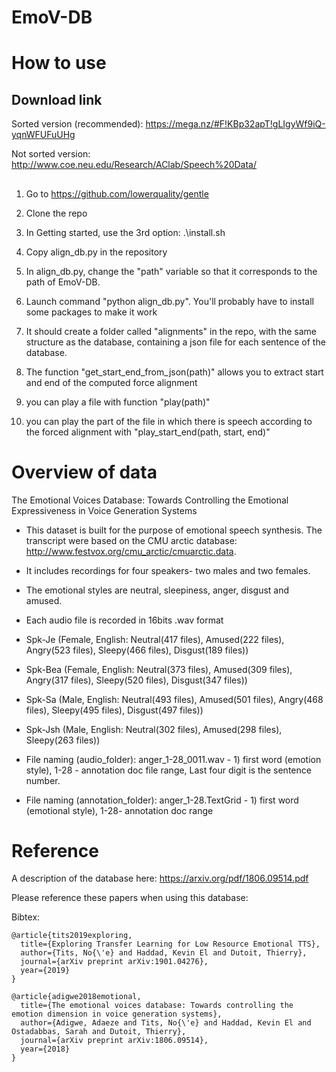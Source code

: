 # EmoV-DB


# How to use
## Download link
Sorted version (recommended):
https://mega.nz/#F!KBp32apT!gLIgyWf9iQ-yqnWFUFuUHg

Not sorted version:
http://www.coe.neu.edu/Research/AClab/Speech%20Data/

## 

1. Go to https://github.com/lowerquality/gentle
2. Clone the repo
3. In Getting started, use the 3rd option: .\install.sh
4. Copy align_db.py in the repository
5. In align_db.py, change the "path" variable so that it corresponds to the path of EmoV-DB. 
6. Launch command "python align_db.py". You'll probably have to install some packages to make it work
7. It should create a folder called "alignments" in the repo, with the same structure as the database, containing a json file for each sentence of the database.

8. The function "get_start_end_from_json(path)" allows you to extract start and end of the computed force alignment
9. you can play a file with function "play(path)"
10. you can play the part of the file in which there is speech according to the forced alignment with "play_start_end(path, start, end)"

# Overview of data

The Emotional Voices Database: Towards Controlling the Emotional Expressiveness in Voice Generation Systems

- This dataset is built for the purpose of emotional speech synthesis. The transcript were based on the CMU arctic database: http://www.festvox.org/cmu_arctic/cmuarctic.data.

- It includes recordings for four speakers- two males and two females.

- The emotional styles are neutral, sleepiness, anger, disgust and amused. 

- Each audio file is recorded in 16bits .wav format 

- Spk-Je (Female, English: Neutral(417 files), Amused(222 files), Angry(523 files), Sleepy(466 files), Disgust(189 files))
- Spk-Bea (Female, English: Neutral(373 files), Amused(309 files), Angry(317 files), Sleepy(520 files), Disgust(347 files))
- Spk-Sa (Male, English: Neutral(493 files), Amused(501 files), Angry(468 files), Sleepy(495 files), Disgust(497 files))
- Spk-Jsh (Male, English: Neutral(302 files), Amused(298 files), Sleepy(263 files))

- File naming (audio_folder): anger_1-28_0011.wav - 1) first word (emotion style), 1-28 - annotation doc file range, Last four digit is the sentence number. 

- File naming (annotation_folder): anger_1-28.TextGrid - 1) first word (emotional style), 1-28- annotation doc range

# Reference
A description of the database here:
https://arxiv.org/pdf/1806.09514.pdf

Please reference these papers when using this database:

Bibtex:
```
@article{tits2019exploring,
  title={Exploring Transfer Learning for Low Resource Emotional TTS},
  author={Tits, No{\'e} and Haddad, Kevin El and Dutoit, Thierry},
  journal={arXiv preprint arXiv:1901.04276},
  year={2019}
}
```
```
@article{adigwe2018emotional,
  title={The emotional voices database: Towards controlling the emotion dimension in voice generation systems},
  author={Adigwe, Adaeze and Tits, No{\'e} and Haddad, Kevin El and Ostadabbas, Sarah and Dutoit, Thierry},
  journal={arXiv preprint arXiv:1806.09514},
  year={2018}
}
```


